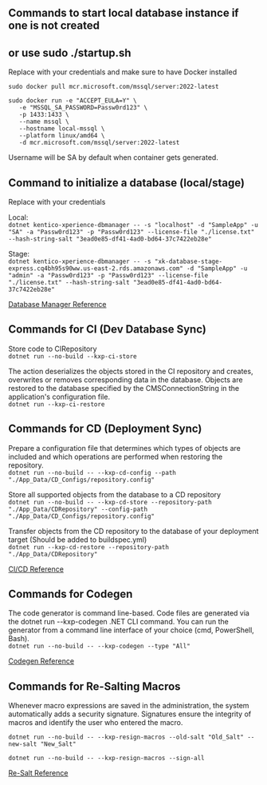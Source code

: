 ## Commands to start local database instance if one is not created

## or use sudo ./startup.sh

Replace with your credentials and make sure to have Docker installed<br>

`sudo docker pull mcr.microsoft.com/mssql/server:2022-latest`

```
sudo docker run -e "ACCEPT_EULA=Y" \
   -e "MSSQL_SA_PASSWORD=Passw0rd123" \
   -p 1433:1433 \
   --name mssql \
   --hostname local-mssql \
   --platform linux/amd64 \
   -d mcr.microsoft.com/mssql/server:2022-latest
```

Username will be SA by default when container gets generated.

## Command to initialize a database (local/stage)

Replace with your credentials </br>

Local: <br>
`dotnet kentico-xperience-dbmanager -- -s "localhost" -d "SampleApp" -u "SA" -a "Passw0rd123" -p "Passw0rd123" --license-file "./license.txt" --hash-string-salt "3ead0e85-df41-4ad0-bd64-37c7422eb28e"`

Stage:<br>
`dotnet kentico-xperience-dbmanager -- -s "xk-database-stage-express.cq4bh95s90ww.us-east-2.rds.amazonaws.com" -d "SampleApp" -u "admin" -a "Passw0rd123" -p "Passw0rd123" --license-file "./license.txt" --hash-string-salt "3ead0e85-df41-4ad0-bd64-37c7422eb28e"`

[Database Manager Reference](https://docs.xperience.io/xp/developers-and-admins/installation)

## Commands for CI (Dev Database Sync)

Store code to CIRepository<br>
`dotnet run --no-build --kxp-ci-store`

The action deserializes the objects stored in the CI repository and creates, overwrites or removes corresponding data in the database. Objects are restored to the database specified by the CMSConnectionString in the application's configuration file.<br>
`dotnet run --kxp-ci-restore`

## Commands for CD (Deployment Sync)

Prepare a configuration file that determines which types of objects are included and which operations are performed when restoring the repository.<br>
`dotnet run --no-build -- --kxp-cd-config --path "./App_Data/CD_Configs/repository.config"`

Store all supported objects from the database to a CD repository<br>
`dotnet run --no-build -- --kxp-cd-store --repository-path "./App_Data/CDRepository" --config-path "./App_Data/CD_Configs/repository.config"`

Transfer objects from the CD repository to the database of your deployment target (Should be added to buildspec.yml)<br>
`dotnet run --kxp-cd-restore --repository-path "./App_Data/CDRepository"`

[CI/CD Reference](https://docs.xperience.io/xp/developers-and-admins/ci-cd)

## Commands for Codegen

The code generator is command line-based. Code files are generated via the dotnet run --kxp-codegen .NET CLI command. You can run the generator from a command line interface of your choice (cmd, PowerShell, Bash). <br>
`dotnet run --no-build -- --kxp-codegen --type "All"`<br>

[Codegen Reference](https://docs.xperience.io/xp/developers-and-admins/api/generate-code-files-for-system-objects)

## Commands for Re-Salting Macros

Whenever macro expressions are saved in the administration, the system automatically adds a security signature. Signatures ensure the integrity of macros and identify the user who entered the macro.

`dotnet run --no-build -- --kxp-resign-macros --old-salt "Old_Salt" --new-salt "New_Salt"`

`dotnet run --no-build -- --kxp-resign-macros --sign-all`

[Re-Salt Reference](https://docs.kentico.com/developers-and-admins/configuration/macro-expressions/macro-signatures)
